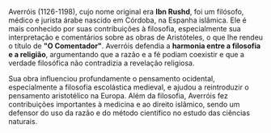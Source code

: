 Averróis (1126-1198), cujo nome original era **Ibn Rushd**, foi um filósofo, médico e jurista árabe nascido em Córdoba, na Espanha islâmica. Ele é mais conhecido por suas contribuições à filosofia, especialmente sua interpretação e comentários sobre as obras de Aristóteles, o que lhe rendeu o título de **"O Comentador"**. Averróis defendia a **harmonia entre a filosofia e a religião**, argumentando que a razão e a fé podiam coexistir e que a verdade filosófica não contradizia a revelação religiosa.

Sua obra influenciou profundamente o pensamento ocidental, especialmente a filosofia escolástica medieval, e ajudou a reintroduzir o pensamento aristotélico na Europa. Além da filosofia, Averróis fez contribuições importantes à medicina e ao direito islâmico, sendo um defensor do uso da razão e do método científico no estudo das ciências naturais.